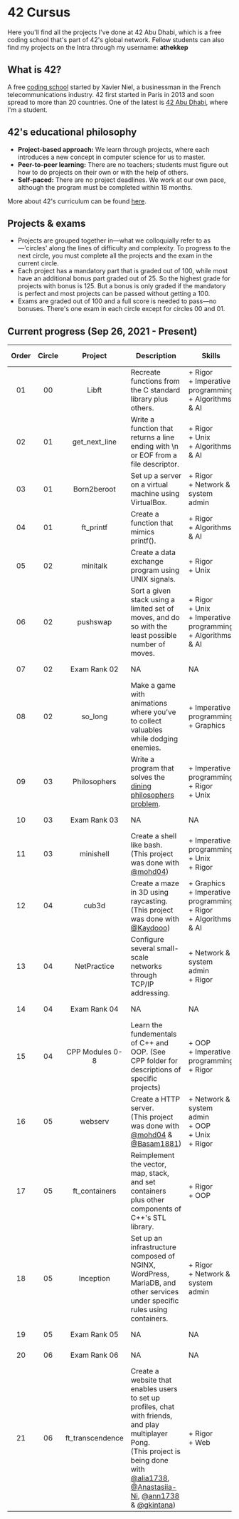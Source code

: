 # 42 Cursus

Here you'll find all the projects I've done at 42 Abu Dhabi, which is a free coding school that's part of 42's global network. Fellow students can also find my projects on the Intra through my username: **athekkep**

## What is 42?
A free [coding school](https://en.wikipedia.org/wiki/42_(school)) started by Xavier Niel, a businessman in the French telecommunications industry. 42 first started in Paris in 2013 and soon spread to more than 20 countries. One of the latest is [42 Abu Dhabi](https://42abudhabi.ae/), where I'm a student.

## 42's educational philosophy
- **Project-based approach:** We learn through projects, where each introduces a new concept in computer science for us to master.
- **Peer-to-peer learning:** There are no teachers; students must figure out how to do projects on their own or with the help of others.
- **Self-paced:** There are no project deadlines. We work at our own pace, although the program must be completed within 18 months.<br />

More about 42's curriculum can be found [here](https://42abudhabi.ae/curriculum).

## Projects & exams
- Projects are grouped together in—what we colloquially refer to as—'circles' along the lines of difficulty and complexity. To progress to the next circle, you must complete all the projects and the exam in the current circle.
- Each project has a mandatory part that is graded out of 100, while most have an additional bonus part graded out of 25. So the highest grade for projects with bonus is 125. But a bonus is only graded if the mandatory is perfect and most projects can be passed without getting a 100.
- Exams are graded out of 100 and a full score is needed to pass—no bonuses. There's one exam in each circle except for circles 00 and 01.


## Current progress (Sep 26, 2021 - Present)
|Order|Circle|Project|Description|Skills|Base|Date finished|Grade|
| :---: | :---: | :---: | --- | --- | :---: | :---: | :---: |
| 01 | 00 | Libft | Recreate functions from the C standard library plus others. | + Rigor<br/>+ Imperative programming<br/>+ Algorithms & AI | C | Oct 12, 2021 | 125/125 |
| 02 | 01 | get_next_line | Write a function that returns a line ending with \n or EOF from a file descriptor. | + Rigor<br/>+ Unix<br/>+ Algorithms & AI | C | Oct 19, 2021 | 125/125 |
| 03 | 01 | Born2beroot | Set up a server on a virtual machine using VirtualBox. | + Rigor<br/>+ Network & system admin | VirtualBox | Oct 23, 2021 | 125/125 |
| 04 | 01 | ft_printf | Create a function that mimics printf(). | + Rigor<br/>+ Algorithms & AI | C | Nov 02, 2021 | 125/125 |
| 05 | 02 | minitalk | Create a data exchange program using UNIX signals. | + Rigor<br/>+ Unix | C | Nov 18, 2021 | 125/125 |
| 06 | 02 | pushswap | Sort a given stack using a limited set of moves, and do so with the least possible number of moves. | + Rigor<br/>+ Unix<br/>+ Imperative programming<br/>+ Algorithms & AI | C | Nov 21, 2021 | 125/125 |
| 07 | 02 | Exam Rank 02 | NA | NA | C | Dec 16, 2021 | 100/100 |
| 08 | 02 | so_long | Make a game with animations where you've to collect valuables while dodging enemies. | + Imperative programming<br/>+ Graphics | C | Dec 16, 2021 | 125/125 |
| 09 | 03 | Philosophers | Write a program that solves the [dining philosophers problem](https://en.wikipedia.org/wiki/Dining_philosophers_problem). | + Imperative programming<br/>+ Rigor<br/>+ Unix | C | Feb 11, 2022 | 125/125 |
| 10 | 03 | Exam Rank 03 | NA | NA | C | Mar 09, 2022 | 100/100 |
| 11 | 03 | minishell | Create a shell like bash.<br/> (This project was done with [@mohd04](https://github.com/mohd04)) | + Imperative programming<br/>+ Unix<br/>+ Rigor | C | Mar 22, 2022 | 110/125 |
| 12 | 04 | cub3d | Create a maze in 3D using raycasting.<br/> (This project was done with [@Kaydooo](https://github.com/Kaydooo)) | + Graphics<br/>+ Imperative programming<br/>+ Rigor<br/>+ Algorithms & AI | C | Apr 29, 2022 | 125/125 |
| 13 | 04 | NetPractice | Configure several small-scale networks through TCP/IP addressing. | + Network & system admin<br/>+ Rigor | TCP/IP | May 12, 2022 | 100/100 |
| 14 | 04 | Exam Rank 04 | NA | NA | C | Jun 17, 2022 | 100/100 |
| 15 | 04 | CPP Modules 0-8 | Learn the fundementals of C++ and OOP. (See CPP folder for descriptions of specific projects) | + OOP<br/>+ Imperative programming<br/>+ Rigor | C++ | July 5, 2022 | 100/100 |
| 16 | 05 | webserv | Create a HTTP server.<br/> (This project was done with [@mohd04](https://github.com/mohd04) & [@Basam1881](https://github.com/Basam1881)) | + Network & system admin<br/>+ OOP<br/>+ Unix<br/>+ Rigor | C++ | Dec 19, 2022 | 110/125 |
| 17 | 05 | ft_containers | Reimplement the vector, map, stack, and set containers plus other components of C++'s STL library. | + Rigor<br/>+ OOP | C++ | Jan 24, 2023 | 125/125 |
| 18 | 05 | Inception | Set up an infrastructure composed of NGINX, WordPress, MariaDB, and other services under specific rules using containers. | + Rigor<br/>+ Network & system admin | Docker | Feb 25, 2023 | 125/125 |
| 19 | 05 | Exam Rank 05 | NA | NA | C++ | Mar 16, 2023 | 100/100 |
| 20 | 06 | Exam Rank 06 | NA | NA | C | May 18, 2023 | 100/100 |
| 21 | 06 | ft_transcendence | Create a website that enables users to set up profiles, chat with friends, and play multiplayer Pong.<br/> (This project is being done with [@alia1738](https://github.com/alia1738), [@Anastasiia-Ni](https://github.com/Anastasiia-Ni), [@ann1738](https://github.com/ann1738) & [@gkintana](https://github.com/gkintana))| + Rigor<br/>+ Web | TypeScript (NestJS/React/PostgreSQL) | Current | NA |
